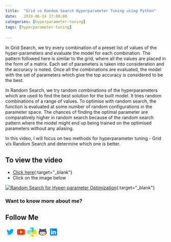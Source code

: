 ```yaml
---
title:  "Grid vs Random Search Hyperparameter Tuning using Python"
date:   2019-06-14 17:00:00
categories: [hyperparameter-tuning]
tags: [hyperparameter-tuning]

---
```


In Grid Search, we try every combination of a preset list of values of the hyper-parameters and evaluate the model for each combination. The pattern followed here is similar to the grid, where all the values are placed in the form of a matrix. Each set of parameters is taken into consideration and the accuracy is noted. Once all the combinations are evaluated, the model with the set of parameters which give the top accuracy is considered to be the best.

In Random Search, we try random combinations of the hyperparameters which are used to find the best solution for the built model. It tries random combinations of a range of values. To optimise with random search, the function is evaluated at some number of random configurations in the parameter space. The chances of finding the optimal parameter are comparatively higher in random search because of the random search pattern where the model might end up being trained on the optimised parameters without any aliasing.

In this video, I will focus on two methods for hyperparameter tuning - Grid v/s Random Search and determine which one is better.


## To view the video
* [Click here](https://youtu.be/Ah4wsTXghwI){:target="_blank"}
* Click on the image below

[![Random Search for Hyper-parameter Optimization](http://img.youtube.com/vi/Ah4wsTXghwI/0.jpg)](http://www.youtube.com/watch?v=Ah4wsTXghwI){:target="_blank"}

### Want to know more about me?
## Follow Me
<a href="https://twitter.com/_bhaveshbhatt" target="_blank"><img class="ai-subscribed-social-icon" src="/assets/images/tw.png" width="30"></a>
<a href="https://www.youtube.com/bhaveshbhatt8791/" target="_blank"><img class="ai-subscribed-social-icon" src="/assets/images/ytb.png" width="30"></a>
<a href="https://www.youtube.com/PythonTricks/" target="_blank"><img class="ai-subscribed-social-icon" src="/assets/images/python_logo.png" width="30"></a>
<a href="https://github.com/bhattbhavesh91" target="_blank"><img class="ai-subscribed-social-icon" src="/assets/images/gthb.png" width="30"></a>
<a href="https://www.linkedin.com/in/bhattbhavesh91/" target="_blank"><img class="ai-subscribed-social-icon" src="/assets/images/lnkdn.png" width="30"></a>
